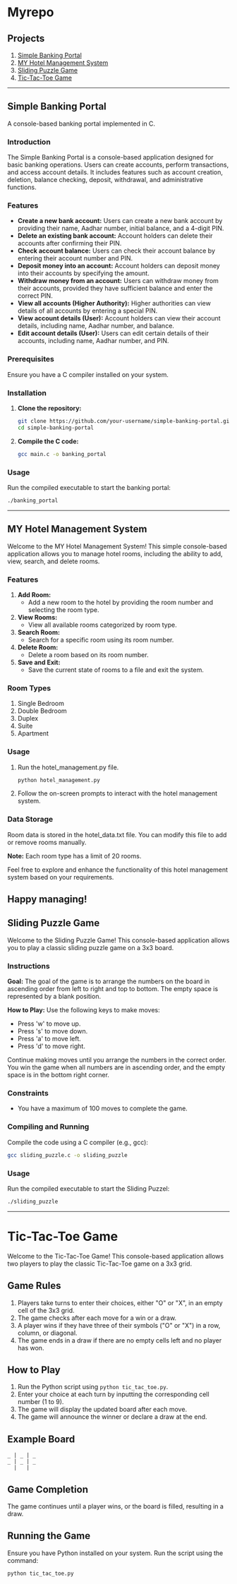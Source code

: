 # Myrepo

## Projects

1. [Simple Banking Portal](#simple-banking-portal)
2. [MY Hotel Management System](#my-hotel-management-system)
3. [Sliding Puzzle Game](#sliding-puzzle-game)
4. [Tic-Tac-Toe Game](#tic-tac-toe-game)

---

## Simple Banking Portal

A console-based banking portal implemented in C.

### Introduction

The Simple Banking Portal is a console-based application designed for basic banking operations. Users can create accounts, perform transactions, and access account details. It includes features such as account creation, deletion, balance checking, deposit, withdrawal, and administrative functions.

### Features

- **Create a new bank account:** Users can create a new bank account by providing their name, Aadhar number, initial balance, and a 4-digit PIN.
- **Delete an existing bank account:** Account holders can delete their accounts after confirming their PIN.
- **Check account balance:** Users can check their account balance by entering their account number and PIN.
- **Deposit money into an account:** Account holders can deposit money into their accounts by specifying the amount.
- **Withdraw money from an account:** Users can withdraw money from their accounts, provided they have sufficient balance and enter the correct PIN.
- **View all accounts (Higher Authority):** Higher authorities can view details of all accounts by entering a special PIN.
- **View account details (User):** Account holders can view their account details, including name, Aadhar number, and balance.
- **Edit account details (User):** Users can edit certain details of their accounts, including name, Aadhar number, and PIN.

### Prerequisites

Ensure you have a C compiler installed on your system.

### Installation

1. **Clone the repository:**

    ```bash
    git clone https://github.com/your-username/simple-banking-portal.git
    cd simple-banking-portal
    ```

2. **Compile the C code:**

    ```bash
    gcc main.c -o banking_portal
    ```

### Usage

Run the compiled executable to start the banking portal:

```bash
./banking_portal
```
---
## MY Hotel Management System

Welcome to the MY Hotel Management System! This simple console-based application allows you to manage hotel rooms, including the ability to add, view, search, and delete rooms.

### Features

1. **Add Room:**
   - Add a new room to the hotel by providing the room number and selecting the room type.
2. **View Rooms:**
   - View all available rooms categorized by room type.
3. **Search Room:**
   - Search for a specific room using its room number.
4. **Delete Room:**
   - Delete a room based on its room number.
5. **Save and Exit:**
   - Save the current state of rooms to a file and exit the system.

### Room Types

1. Single Bedroom
2. Double Bedroom
3. Duplex
4. Suite
5. Apartment

### Usage

1. Run the hotel_management.py file.

    ```bash
    python hotel_management.py
    ```

2. Follow the on-screen prompts to interact with the hotel management system.

### Data Storage

Room data is stored in the hotel_data.txt file. You can modify this file to add or remove rooms manually.

**Note:** Each room type has a limit of 20 rooms.

Feel free to explore and enhance the functionality of this hotel management system based on your requirements.

Happy managing!
---
## Sliding Puzzle Game

Welcome to the Sliding Puzzle Game! This console-based application allows you to play a classic sliding puzzle game on a 3x3 board.

### Instructions

**Goal:**
The goal of the game is to arrange the numbers on the board in ascending order from left to right and top to bottom. The empty space is represented by a blank position.

**How to Play:**
Use the following keys to make moves:

- Press 'w' to move up.
- Press 's' to move down.
- Press 'a' to move left.
- Press 'd' to move right.

Continue making moves until you arrange the numbers in the correct order. You win the game when all numbers are in ascending order, and the empty space is in the bottom right corner.

### Constraints

- You have a maximum of 100 moves to complete the game.

### Compiling and Running

Compile the code using a C compiler (e.g., gcc):

```bash
gcc sliding_puzzle.c -o sliding_puzzle
```
### Usage

Run the compiled executable to start the Sliding Puzzel:

```bash
./sliding_puzzle
```
---
# Tic-Tac-Toe Game

Welcome to the Tic-Tac-Toe Game! This console-based application allows two players to play the classic Tic-Tac-Toe game on a 3x3 grid.

## Game Rules

1. Players take turns to enter their choices, either "O" or "X", in an empty cell of the 3x3 grid.
2. The game checks after each move for a win or a draw.
3. A player wins if they have three of their symbols ("O" or "X") in a row, column, or diagonal.
4. The game ends in a draw if there are no empty cells left and no player has won.

## How to Play

1. Run the Python script using `python tic_tac_toe.py`.
2. Enter your choice at each turn by inputting the corresponding cell number (1 to 9).
3. The game will display the updated board after each move.
4. The game will announce the winner or declare a draw at the end.

## Example Board
```
_ | _ | _ 
_ | _ | _ 
  |   | 
```
## Game Completion

The game continues until a player wins, or the board is filled, resulting in a draw.

## Running the Game

Ensure you have Python installed on your system. Run the script using the command:

```bash
python tic_tac_toe.py
```
